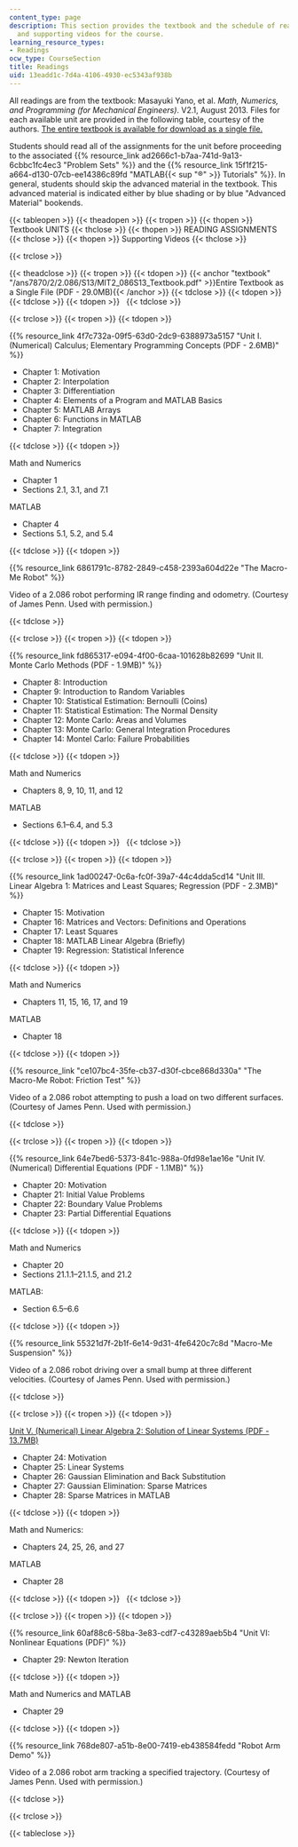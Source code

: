 ```yaml
---
content_type: page
description: This section provides the textbook and the schedule of reading assignments
  and supporting videos for the course.
learning_resource_types:
- Readings
ocw_type: CourseSection
title: Readings
uid: 13eadd1c-7d4a-4106-4930-ec5343af938b
---
```

All readings are from the textbook: Masayuki Yano, et al. _Math, Numerics, and Programming (for Mechanical Engineers)_. V2.1, August 2013. Files for each available unit are provided in the following table, courtesy of the authors. [The entire textbook is available for download as a single file.](#textbook)

Students should read all of the assignments for the unit before proceeding to the associated {{% resource_link ad2666c1-b7aa-741d-9a13-6cbbc1fc4ec3 "Problem Sets" %}} and the {{% resource_link 15f1f215-a664-d130-07cb-ee14386c89fd "MATLAB{{< sup \"®\" >}} Tutorials" %}}. In general, students should skip the advanced material in the textbook. This advanced material is indicated either by blue shading or by blue "Advanced Material" bookends.

{{< tableopen >}}
{{< theadopen >}}
{{< tropen >}}
{{< thopen >}}
Textbook UNITS
{{< thclose >}}
{{< thopen >}}
READING ASSIGNMENTS
{{< thclose >}}
{{< thopen >}}
Supporting Videos
{{< thclose >}}

{{< trclose >}}

{{< theadclose >}}
{{< tropen >}}
{{< tdopen >}}
{{< anchor "textbook" "/ans7870/2/2.086/S13/MIT2_086S13_Textbook.pdf" >}}Entire Textbook as a Single File (PDF - 29.0MB){{< /anchor >}}
{{< tdclose >}}
{{< tdopen >}}
 
{{< tdclose >}}
{{< tdopen >}}
 
{{< tdclose >}}

{{< trclose >}}
{{< tropen >}}
{{< tdopen >}}


{{% resource_link 4f7c732a-09f5-63d0-2dc9-6388973a5157 "Unit I. (Numerical) Calculus; Elementary Programming Concepts (PDF - 2.6MB)" %}}

*   Chapter 1: Motivation
*   Chapter 2: Interpolation
*   Chapter 3: Differentiation
*   Chapter 4: Elements of a Program and MATLAB Basics
*   Chapter 5: MATLAB Arrays
*   Chapter 6: Functions in MATLAB
*   Chapter 7: Integration


{{< tdclose >}}
{{< tdopen >}}


Math and Numerics

*   Chapter 1
*   Sections 2.1, 3.1, and 7.1

MATLAB

*   Chapter 4
*   Sections 5.1, 5.2, and 5.4


{{< tdclose >}}
{{< tdopen >}}


{{% resource_link 6861791c-8782-2849-c458-2393a604d22e "The Macro-Me Robot" %}}

Video of a 2.086 robot performing IR range finding and odometry. (Courtesy of James Penn. Used with permission.)


{{< tdclose >}}

{{< trclose >}}
{{< tropen >}}
{{< tdopen >}}


{{% resource_link fd865317-e094-4f00-6caa-101628b82699 "Unit II. Monte Carlo Methods (PDF - 1.9MB)" %}}

*   Chapter 8: Introduction
*   Chapter 9: Introduction to Random Variables
*   Chapter 10: Statistical Estimation: Bernoulli (Coins)
*   Chapter 11: Statistical Estimation: The Normal Density
*   Chapter 12: Monte Carlo: Areas and Volumes
*   Chapter 13: Monte Carlo: General Integration Procedures
*   Chapter 14: Montel Carlo: Failure Probabilities


{{< tdclose >}}
{{< tdopen >}}


Math and Numerics

*   Chapters 8, 9, 10, 11, and 12

MATLAB

*   Sections 6.1–6.4, and 5.3


{{< tdclose >}}
{{< tdopen >}}
 
{{< tdclose >}}

{{< trclose >}}
{{< tropen >}}
{{< tdopen >}}


{{% resource_link 1ad00247-0c6a-fc0f-39a7-44c4dda5cd14 "Unit III. Linear Algebra 1: Matrices and Least Squares; Regression (PDF - 2.3MB)" %}}

*   Chapter 15: Motivation
*   Chapter 16: Matrices and Vectors: Definitions and Operations
*   Chapter 17: Least Squares
*   Chapter 18: MATLAB Linear Algebra (Briefly)
*   Chapter 19: Regression: Statistical Inference


{{< tdclose >}}
{{< tdopen >}}


Math and Numerics

*   Chapters 11, 15, 16, 17, and 19

MATLAB

*   Chapter 18


{{< tdclose >}}
{{< tdopen >}}


{{% resource_link "ce107bc4-35fe-cb37-d30f-cbce868d330a" "The Macro-Me Robot: Friction Test" %}}

Video of a 2.086 robot attempting to push a load on two different surfaces. (Courtesy of James Penn. Used with permission.)


{{< tdclose >}}

{{< trclose >}}
{{< tropen >}}
{{< tdopen >}}


{{% resource_link 64e7bed6-5373-841c-988a-0fd98e1ae16e "Unit IV. (Numerical) Differential Equations (PDF - 1.1MB)" %}}

*   Chapter 20: Motivation
*   Chapter 21: Initial Value Problems
*   Chapter 22: Boundary Value Problems
*   Chapter 23: Partial Differential Equations


{{< tdclose >}}
{{< tdopen >}}


Math and Numerics

*   Chapter 20
*   Sections 21.1.1–21.1.5, and 21.2

MATLAB:

*   Section 6.5–6.6


{{< tdclose >}}
{{< tdopen >}}


{{% resource_link 55321d7f-2b1f-6e14-9d31-4fe6420c7c8d "Macro-Me Suspension" %}}

Video of a 2.086 robot driving over a small bump at three different velocities. (Courtesy of James Penn. Used with permission.)


{{< tdclose >}}

{{< trclose >}}
{{< tropen >}}
{{< tdopen >}}


[Unit V. (Numerical) Linear Algebra 2: Solution of Linear Systems (PDF - 13.7MB)](/ans7870/2/2.086/S13/MIT2_086S13_Unit5_Textbook.pdf)

*   Chapter 24: Motivation
*   Chapter 25: Linear Systems
*   Chapter 26: Gaussian Elimination and Back Substitution
*   Chapter 27: Gaussian Elimination: Sparse Matrices
*   Chapter 28: Sparse Matrices in MATLAB


{{< tdclose >}}
{{< tdopen >}}


Math and Numerics:

*   Chapters 24, 25, 26, and 27

MATLAB

*   Chapter 28


{{< tdclose >}}
{{< tdopen >}}
 
{{< tdclose >}}

{{< trclose >}}
{{< tropen >}}
{{< tdopen >}}


{{% resource_link 60af88c6-58ba-3e83-cdf7-c43289aeb5b4 "Unit VI: Nonlinear Equations (PDF)" %}}

*   Chapter 29: Newton Iteration


{{< tdclose >}}
{{< tdopen >}}


Math and Numerics and MATLAB

*   Chapter 29


{{< tdclose >}}
{{< tdopen >}}


{{% resource_link 768de807-a51b-8e00-7419-eb438584fedd "Robot Arm Demo" %}}

Video of a 2.086 robot arm tracking a specified trajectory. (Courtesy of James Penn. Used with permission.)


{{< tdclose >}}

{{< trclose >}}

{{< tableclose >}}